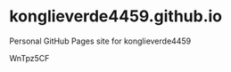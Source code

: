 # konglieverde4459.github.io
Personal GitHub Pages site for konglieverde4459



















































WnTpz5CF
